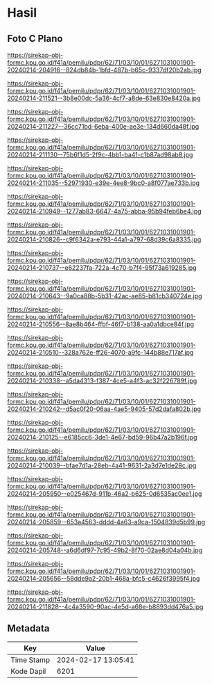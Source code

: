 # Hasil

## Foto C Plano

https://sirekap-obj-formc.kpu.go.id/f41a/pemilu/pdpr/62/71/03/10/01/6271031001901-20240214-204916--824db84b-1bfd-487b-b65c-9337df20b2ab.jpg

https://sirekap-obj-formc.kpu.go.id/f41a/pemilu/pdpr/62/71/03/10/01/6271031001901-20240214-211521--3b8e00dc-5a36-4cf7-a8de-63e830e8420a.jpg

https://sirekap-obj-formc.kpu.go.id/f41a/pemilu/pdpr/62/71/03/10/01/6271031001901-20240214-211227--36cc71bd-6eba-400e-ae3e-134d660da48f.jpg

https://sirekap-obj-formc.kpu.go.id/f41a/pemilu/pdpr/62/71/03/10/01/6271031001901-20240214-211130--75b6f1d5-2f9c-4bb1-ba41-c1b87ad98ab8.jpg

https://sirekap-obj-formc.kpu.go.id/f41a/pemilu/pdpr/62/71/03/10/01/6271031001901-20240214-211035--52971930-e39e-4ee8-9bc0-a8f077ae733b.jpg

https://sirekap-obj-formc.kpu.go.id/f41a/pemilu/pdpr/62/71/03/10/01/6271031001901-20240214-210949--1277ab83-6647-4a75-abba-95b94feb6be4.jpg

https://sirekap-obj-formc.kpu.go.id/f41a/pemilu/pdpr/62/71/03/10/01/6271031001901-20240214-210826--c9f6342a-e793-44a1-a797-68d39c6a8335.jpg

https://sirekap-obj-formc.kpu.go.id/f41a/pemilu/pdpr/62/71/03/10/01/6271031001901-20240214-210737--e62237fa-722a-4c70-b7f4-95f73a619285.jpg

https://sirekap-obj-formc.kpu.go.id/f41a/pemilu/pdpr/62/71/03/10/01/6271031001901-20240214-210643--9a0ca88b-5b31-42ac-ae85-b81cb340724e.jpg

https://sirekap-obj-formc.kpu.go.id/f41a/pemilu/pdpr/62/71/03/10/01/6271031001901-20240214-210556--8ae8b464-ffbf-46f7-b138-aa0a1dbce84f.jpg

https://sirekap-obj-formc.kpu.go.id/f41a/pemilu/pdpr/62/71/03/10/01/6271031001901-20240214-210510--328a762e-ff26-4070-a9fc-144b88e717af.jpg

https://sirekap-obj-formc.kpu.go.id/f41a/pemilu/pdpr/62/71/03/10/01/6271031001901-20240214-210338--a5da4313-f387-4ce5-a4f3-ac32f226789f.jpg

https://sirekap-obj-formc.kpu.go.id/f41a/pemilu/pdpr/62/71/03/10/01/6271031001901-20240214-210242--d5ac0f20-06aa-4ae5-9405-57d2dafa802b.jpg

https://sirekap-obj-formc.kpu.go.id/f41a/pemilu/pdpr/62/71/03/10/01/6271031001901-20240214-210125--e6185cc6-3de1-4e67-bd59-96b47a2b196f.jpg

https://sirekap-obj-formc.kpu.go.id/f41a/pemilu/pdpr/62/71/03/10/01/6271031001901-20240214-210039--bfae7d1a-28eb-4a41-9631-2a3d7e1de28c.jpg

https://sirekap-obj-formc.kpu.go.id/f41a/pemilu/pdpr/62/71/03/10/01/6271031001901-20240214-205950--e025467d-911b-46a2-b625-0d6535ac0ee1.jpg

https://sirekap-obj-formc.kpu.go.id/f41a/pemilu/pdpr/62/71/03/10/01/6271031001901-20240214-205859--653a4563-dddd-4a63-a9ca-1504839d5b99.jpg

https://sirekap-obj-formc.kpu.go.id/f41a/pemilu/pdpr/62/71/03/10/01/6271031001901-20240214-205748--a6d6df97-7c95-49b2-8f70-02ae8d04a04b.jpg

https://sirekap-obj-formc.kpu.go.id/f41a/pemilu/pdpr/62/71/03/10/01/6271031001901-20240214-205656--58dde9a2-20b1-468a-bfc5-c4626f3995f4.jpg

https://sirekap-obj-formc.kpu.go.id/f41a/pemilu/pdpr/62/71/03/10/01/6271031001901-20240214-211828--4c4a3590-90ac-4e5d-a68e-b8893dd476a5.jpg


## Metadata

| Key        | Value               |
| ---------- | ------------------- |
| Time Stamp | 2024-02-17 13:05:41 |
| Kode Dapil | 6201                |



